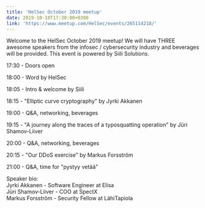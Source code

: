 ```yaml
---
title: 'HelSec October 2019 meetup'
date: 2019-10-10T17:30:00+0300
link: 'https://www.meetup.com/HelSec/events/265114218/'
---
```


Welcome to the HelSec October 2019 meetup! We will have THREE awesome speakers from the infosec / cybersecurity industry and beverages will be provided. This event is powered by Siili Solutions.

 17:30 - Doors open

 18:00 - Word by HelSec

 18:05 - Intro & welcome by Siili

 18:15 - "Elliptic curve cryptography" by Jyrki Akkanen

 19:00 - Q&A, networking, beverages

 19:15 - "A journey along the traces of a typosquatting operation" by Jüri Shamov-Liiver

 20:00 - Q&A, networking, beverages

 20:15 - "Our DDoS exercise" by Markus Forsström

 21:00 - Q&A, time for "pystyy vetää"

 Speaker bio:  
Jyrki Akkanen - Software Engineer at Elisa  
Jüri Shamov-Liiver - COO at SpectX  
Markus Forsström - Security Fellow at LähiTapiola

 